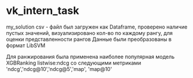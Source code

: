 # vk_intern_task
my_solution
csv - файл был загружен как Dataframe, проверено наличие пустых значений, визуализировано кол-во по каждому рангу, для оценки представленности рангов 
Данные были преобразованы в формат LibSVM 

Для ранжирования была применена  наиболее популярная модель XGBRanking listwise:ndcg со следующими метриками         'ndcg','ndcg@10','ndcg@5','map',  'map@10'
